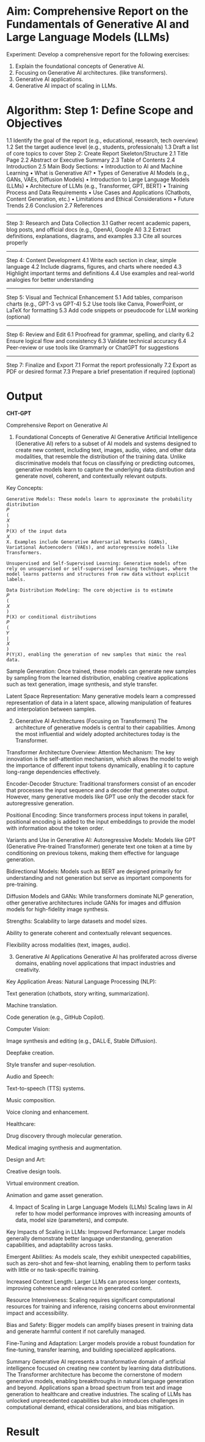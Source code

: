 # Aim:	Comprehensive Report on the Fundamentals of Generative AI and Large Language Models (LLMs)
Experiment:
Develop a comprehensive report for the following exercises:
1.	Explain the foundational concepts of Generative AI. 
2.	Focusing on Generative AI architectures. (like transformers).
3.	Generative AI applications.
4.	Generative AI impact of scaling in LLMs.

# Algorithm: Step 1: Define Scope and Objectives
1.1 Identify the goal of the report (e.g., educational, research, tech overview)
1.2 Set the target audience level (e.g., students, professionals)
1.3 Draft a list of core topics to cover
Step 2: Create Report Skeleton/Structure
2.1 Title Page
2.2 Abstract or Executive Summary
2.3 Table of Contents
2.4 Introduction
2.5 Main Body Sections:
•	Introduction to AI and Machine Learning
•	What is Generative AI?
•	Types of Generative AI Models (e.g., GANs, VAEs, Diffusion Models)
•	Introduction to Large Language Models (LLMs)
•	Architecture of LLMs (e.g., Transformer, GPT, BERT)
•	Training Process and Data Requirements
•	Use Cases and Applications (Chatbots, Content Generation, etc.)
•	Limitations and Ethical Considerations
•	Future Trends
2.6 Conclusion
2.7 References
________________________________________
Step 3: Research and Data Collection
3.1 Gather recent academic papers, blog posts, and official docs (e.g., OpenAI, Google AI)
3.2 Extract definitions, explanations, diagrams, and examples
3.3 Cite all sources properly
________________________________________
Step 4: Content Development
4.1 Write each section in clear, simple language
4.2 Include diagrams, figures, and charts where needed
4.3 Highlight important terms and definitions
4.4 Use examples and real-world analogies for better understanding
________________________________________
Step 5: Visual and Technical Enhancement
5.1 Add tables, comparison charts (e.g., GPT-3 vs GPT-4)
5.2 Use tools like Canva, PowerPoint, or LaTeX for formatting
5.3 Add code snippets or pseudocode for LLM working (optional)
________________________________________
Step 6: Review and Edit
6.1 Proofread for grammar, spelling, and clarity
6.2 Ensure logical flow and consistency
6.3 Validate technical accuracy
6.4 Peer-review or use tools like Grammarly or ChatGPT for suggestions
________________________________________
Step 7: Finalize and Export
7.1 Format the report professionally
7.2 Export as PDF or desired format
7.3 Prepare a brief presentation if required (optional)



# Output
**CHT-GPT**

Comprehensive Report on Generative AI
1. Foundational Concepts of Generative AI
Generative Artificial Intelligence (Generative AI) refers to a subset of AI models and systems designed to create new content, including text, images, audio, video, and other data modalities, that resemble the distribution of the training data. Unlike discriminative models that focus on classifying or predicting outcomes, generative models learn to capture the underlying data distribution and generate novel, coherent, and contextually relevant outputs.

Key Concepts:
~~~
Generative Models: These models learn to approximate the probability distribution 
𝑃
(
𝑋
)
P(X) of the input data 
𝑋
X. Examples include Generative Adversarial Networks (GANs), Variational Autoencoders (VAEs), and autoregressive models like Transformers.

Unsupervised and Self-Supervised Learning: Generative models often rely on unsupervised or self-supervised learning techniques, where the model learns patterns and structures from raw data without explicit labels.

Data Distribution Modeling: The core objective is to estimate 
𝑃
(
𝑋
)
P(X) or conditional distributions 
𝑃
(
𝑌
∣
𝑋
)
P(Y∣X), enabling the generation of new samples that mimic the real data.
~~~
Sample Generation: Once trained, these models can generate new samples by sampling from the learned distribution, enabling creative applications such as text generation, image synthesis, and style transfer.

Latent Space Representation: Many generative models learn a compressed representation of data in a latent space, allowing manipulation of features and interpolation between samples.

2. Generative AI Architectures (Focusing on Transformers)
The architecture of generative models is central to their capabilities. Among the most influential and widely adopted architectures today is the Transformer.

Transformer Architecture Overview:
Attention Mechanism: The key innovation is the self-attention mechanism, which allows the model to weigh the importance of different input tokens dynamically, enabling it to capture long-range dependencies effectively.

Encoder-Decoder Structure: Traditional transformers consist of an encoder that processes the input sequence and a decoder that generates output. However, many generative models like GPT use only the decoder stack for autoregressive generation.

Positional Encoding: Since transformers process input tokens in parallel, positional encoding is added to the input embeddings to provide the model with information about the token order.

Variants and Use in Generative AI:
Autoregressive Models: Models like GPT (Generative Pre-trained Transformer) generate text one token at a time by conditioning on previous tokens, making them effective for language generation.

Bidirectional Models: Models such as BERT are designed primarily for understanding and not generation but serve as important components for pre-training.

Diffusion Models and GANs: While transformers dominate NLP generation, other generative architectures include GANs for images and diffusion models for high-fidelity image synthesis.

Strengths:
Scalability to large datasets and model sizes.

Ability to generate coherent and contextually relevant sequences.

Flexibility across modalities (text, images, audio).

3. Generative AI Applications
Generative AI has proliferated across diverse domains, enabling novel applications that impact industries and creativity.

Key Application Areas:
Natural Language Processing (NLP):

Text generation (chatbots, story writing, summarization).

Machine translation.

Code generation (e.g., GitHub Copilot).

Computer Vision:

Image synthesis and editing (e.g., DALL·E, Stable Diffusion).

Deepfake creation.

Style transfer and super-resolution.

Audio and Speech:

Text-to-speech (TTS) systems.

Music composition.

Voice cloning and enhancement.

Healthcare:

Drug discovery through molecular generation.

Medical imaging synthesis and augmentation.

Design and Art:

Creative design tools.

Virtual environment creation.

Animation and game asset generation.

4. Impact of Scaling in Large Language Models (LLMs)
Scaling laws in AI refer to how model performance improves with increasing amounts of data, model size (parameters), and compute.

Key Impacts of Scaling in LLMs:
Improved Performance: Larger models generally demonstrate better language understanding, generation capabilities, and adaptability across tasks.

Emergent Abilities: As models scale, they exhibit unexpected capabilities, such as zero-shot and few-shot learning, enabling them to perform tasks with little or no task-specific training.

Increased Context Length: Larger LLMs can process longer contexts, improving coherence and relevance in generated content.

Resource Intensiveness: Scaling requires significant computational resources for training and inference, raising concerns about environmental impact and accessibility.

Bias and Safety: Bigger models can amplify biases present in training data and generate harmful content if not carefully managed.

Fine-Tuning and Adaptation: Larger models provide a robust foundation for fine-tuning, transfer learning, and building specialized applications.

Summary
Generative AI represents a transformative domain of artificial intelligence focused on creating new content by learning data distributions. The Transformer architecture has become the cornerstone of modern generative models, enabling breakthroughs in natural language generation and beyond. Applications span a broad spectrum from text and image generation to healthcare and creative industries. The scaling of LLMs has unlocked unprecedented capabilities but also introduces challenges in computational demand, ethical considerations, and bias mitigation.



# Result
